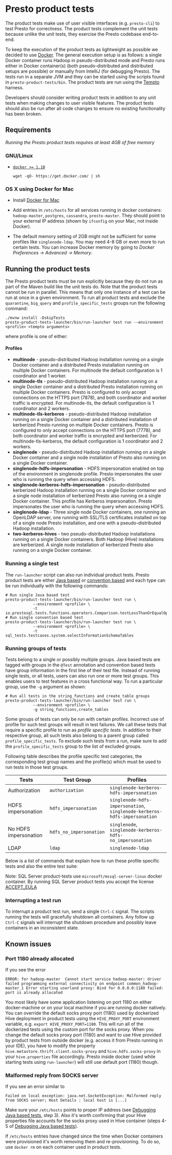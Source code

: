 # Presto product tests

The product tests make use of user visible interfaces (e.g. `presto-cli`)
to test Presto for correctness. The product tests complement the unit tests
because unlike the unit tests, they exercise the Presto codebase end-to-end.

To keep the execution of the product tests as lightweight as possible we
decided to use [Docker](http://www.docker.com/). The general execution
setup is as follows: a single Docker container runs Hadoop in pseudo-distributed
mode and Presto runs either in Docker container(s) (both pseudo-distributed
and distributed setups are possible) or manually from IntelliJ (for
debugging Presto). The tests run in a separate JVM and they can be started
using the scripts found in `presto-product-tests/bin`. The product
tests are run using the [Tempto](https://github.com/prestosql/tempto) harness.

Developers should consider writing product tests in addition to any unit tests
when making changes to user visible features. The product tests should also
be run after all code changes to ensure no existing functionality has been
broken.

## Requirements

*Running the Presto product tests requires at least 4GB of free memory*

### GNU/Linux
* [`docker >= 1.10`](https://docs.docker.com/installation/#installation)

    ```
    wget -qO- https://get.docker.com/ | sh
    ```

### OS X using Docker for Mac

* Install [Docker for Mac](https://docs.docker.com/docker-for-mac/)

* Add entries in `/etc/hosts` for all services running in docker containers:
`hadoop-master`, `postgres`, `cassandra`, `presto-master`.
They should point to your external IP address (shown by `ifconfig` on your Mac, not inside Docker).

* The default memory setting of 2GB might not be sufficient for some profiles like `singlenode-ldap`.
You may need 4-8 GB or even more to run certain tests. You can increase Docker memory by going to
*Docker Preferences -> Advanced -> Memory*.

## Running the product tests

The Presto product tests must be run explicitly because they do not run
as part of the Maven build like the unit tests do. Note that the product
tests cannot be run in parallel. This means that only one instance of a
test can be run at once in a given environment. To run all product
tests and exclude the `quarantine`, `big_query` and `profile_specific_tests`
groups run the following command:

```
./mvnw install -DskipTests
presto-product-tests-launcher/bin/run-launcher test run --environment <profile> <tempto arguments>
```

where profile is one of either:
#### Profiles
- **multinode** - pseudo-distributed Hadoop installation running on a
 single Docker container and a distributed Presto installation running on
 multiple Docker containers. For multinode the default configuration is
 1 coordinator and 1 worker.
- **multinode-tls** - pseudo-distributed Hadoop installation running on a
 single Docker container and a distributed Presto installation running on
 multiple Docker containers. Presto is configured to only accept connections
 on the HTTPS port (7878), and both coordinator and worker traffic is encrypted.
 For multinode-tls, the default configuration is 1 coordinator and 2 workers.
- **multinode-tls-kerberos** - pseudo-distributed Hadoop installation running on a
  single Docker container and a distributed installation of kerberized Presto
  running on multiple Docker containers. Presto is configured to only accept
  connections on the HTTPS port (7778), and both coordinator and worker traffic
  is encrypted and kerberized. For multinode-tls-kerberos, the default configuration
  is 1 coordinator and 2 workers.
- **singlenode** - pseudo-distributed Hadoop installation running on a
 single Docker container and a single node installation of Presto also running
 on a single Docker container.
- **singlenode-hdfs-impersonation** - HDFS impersonation enabled on top of the
 environment in singlenode profile. Presto impersonates the user
 who is running the query when accessing HDFS.
- **singlenode-kerberos-hdfs-impersonation** - pseudo-distributed kerberized
 Hadoop installation running on a single Docker container and a single node
 installation of kerberized Presto also running on a single Docker container.
 This profile has Kerberos impersonation. Presto impersonates the user who
 is running the query when accessing HDFS.
- **singlenode-ldap** - Three single node Docker containers, one running an
 OpenLDAP server, one running with SSL/TLS certificates installed on top of a
 single node Presto installation, and one with a pseudo-distributed Hadoop
 installation.
- **two-kerberos-hives** - two pseudo-distributed Hadoop installations running on
 a single Docker containers. Both Hadoop (Hive) installations are kerberized.
 A single node installation of kerberized Presto also
 running on a single Docker container.

### Running a single test

The `run-launcher` script can also run individual product tests. Presto
product tests are either [Java based](https://github.com/prestosql/tempto#java-based-tests)
or [convention based](https://github.com/prestosql/tempto#convention-based-sql-query-tests)
and each type can be run individually with the following commands:

```
# Run single Java based test
presto-product-tests-launcher/bin/run-launcher test run \
            --environment <profile> \
            -t io.prestosql.tests.functions.operators.Comparison.testLessThanOrEqualOperatorExists
# Run single convention based test
presto-product-tests-launcher/bin/run-launcher test run \
            --environment <profile> \
            -t sql_tests.testcases.system.selectInformationSchemaTables
```

### Running groups of tests

Tests belong to a single or possibly multiple groups. Java based tests are
tagged with groups in the `@Test` annotation and convention based tests have
group information in the first line of their test file. Instead of running
single tests, or all tests, users can also run one or more test groups.
This enables users to test features in a cross functional way. To run a
particular group, use the `-g` argument as shown:

```
# Run all tests in the string_functions and create_table groups
presto-product-tests-launcher/bin/run-launcher test run \
            --environment <profile> \
            -g string_functions,create_tables
```

Some groups of tests can only be run with certain profiles. Incorrect use of profile
for such test groups will result in test failures. We call these tests that
require a specific profile to run as *profile specific tests*. In addition to their
respective group, all such tests also belong to a parent group called
`profile_specific_tests`. To exclude such tests from a run, make sure to add the
`profile_specific_tests` group to the list of excluded groups.

Following table describes the profile specific test categories, the corresponding
test group names and the profile(s) which must be used to run tests in those test
groups.

| Tests                 | Test Group                | Profiles                                                                         |
| ----------------------|---------------------------| -------------------------------------------------------------------------------- |
| Authorization         | ``authorization``         | ``singlenode-kerberos-hdfs-impersonation``                                       |
| HDFS impersonation    | ``hdfs_impersonation``    | ``singlenode-hdfs-impersonation``, ``singlenode-kerberos-hdfs-impersonation``    |
| No HDFS impersonation | ``hdfs_no_impersonation`` | ``singlenode``, ``singlenode-kerberos-hdfs-no_impersonation``                    |
| LDAP                  | ``ldap``                  | ``singlenode-ldap``                                                              |

Below is a list of commands that explain how to run these profile specific tests
and also the entire test suite:

Note: SQL Server product-tests use `microsoft/mssql-server-linux` docker container.
By running SQL Server product tests you accept the license [ACCEPT_EULA](https://go.microsoft.com/fwlink/?LinkId=746388)

### Interrupting a test run

To interrupt a product test run, send a single `Ctrl-C` signal. The scripts
running the tests will gracefully shutdown all containers. Any follow up
`Ctrl-C` signals will interrupt the shutdown procedure and possibly leave
containers in an inconsistent state.

## Known issues

### Port 1180 already allocated

If you see the error
```
ERROR: for hadoop-master  Cannot start service hadoop-master: driver failed programming external connectivity on endpoint common_hadoop-master_1 Error starting userland proxy: Bind for 0.0.0.0:1180 failed: port is already allocated
```
You most likely have some application listening on port 1180 on either docker-machine or on your local machine if you are running docker natively.
You can override the default socks proxy port (1180) used by dockerized Hive deployment in product tests using the
`HIVE_PROXY_PORT` environment variable, e.g. `export HIVE_PROXY_PORT=1180`. This will run all of the dockerized tests using the custom port for the socks proxy.
When you change the default socks proxy port (1180) and want to use Hive provided by product tests from outside docker (e.g. access it from Presto running in your IDE),
you have to modify the property `hive.metastore.thrift.client.socks-proxy` and `hive.hdfs.socks-proxy` in your `hive.properties` file accordingly.
Presto inside docker (used while starting tests using `run-launcher`) will still use default port (1180) though.

### Malformed reply from SOCKS server

If you see an error similar to
```
Failed on local exception: java.net.SocketException: Malformed reply from SOCKS server; Host Details : local host is [...]
```
Make sure your `/etc/hosts` points to proper IP address (see [Debugging Java based tests](#debugging-java-based-tests), step 3).
Also it's worth confirming that your Hive properties file accounts for the socks proxy used in Hive container (steps 4-5 of [Debugging Java based tests](#debugging-java-based-tests)).

If `/etc/hosts` entries have changed since the time when Docker containers were provisioned it's worth removing them and re-provisioning.
To do so, use `docker rm` on each container used in product tests.
